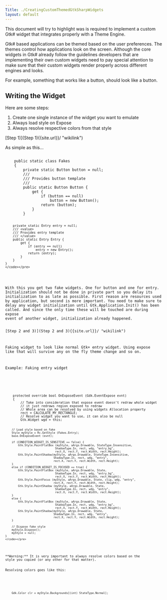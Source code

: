 ```yaml
---
Title: ./CreatingCustomThemedGtkSharpWidgets
layout: default
---
```


This document will try to highlight was is required to implement a
custom Gtk\# widget that integrates properly with a Theme Engine.

Gtk\# based applications can be themed based on the user preferences.
The themes control how applications look on the screen. Although the
core widgets in Gtk\# already follow the guidelines developers that are
implementing their own custom widgets need to pay special attention to
make sure that their custom widgets render properly across different
engines and looks.

For example, something that works like a button, should look like a
button.

Writing the Widget
------------------

Here are some steps:

1.  Create one single instance of the widget you want to emulate
2.  Always load style on Expose
3.  Always resolve respective colors from that style

[Step 1)](Step 1){{site.url}}/ "wikilink")

As simple as this...

<div class="csharp">
    <pre><code>
    public static class Fakes
    {
        private static Button button = null;
        /// <value>
        /// Provides button template
        /// </value>
        public static Button Button {
            get {
                if (button == null)
                    button = new Button();
                return (button);
            }
        }

        private static Entry entry = null;
        /// <value>
        /// Provides entry template
        /// </value>
        public static Entry Entry {
            get {
                if (entry == null)
                    entry = new Entry();
                return (entry);
            }
        }
    }
    </code></pre>

</div>
With this you get two fake widgets. One for button and one for entry.
Initialization should not be done in private part so you delay its
initialization to as late as possible. First reason are resources used
by application, but second is more important. You need to make sure to
delay any widget initialization until Gtk.Application.Init() has been
called. And since the only time these will be touched are during expose
event of another widget, initialization already happened.

[Step 2 and 3)](Step 2 and 3){{site.url}}/ "wikilink")

Faking widget to look like normal Gtk+ entry widget. Using expose like
that will survive any on the fly theme change and so on.

Example: Faking entry widget

<div class="csharp">
    <pre><code>
    protected override bool OnExposeEvent (Gdk.EventExpose evnt)
    {
        // Take into consideration that expose event doesn't redraw whole widget
        // it just redraws region exposed to redraw
        // Whole area can be resolved by using widgets Allocation property
        rect = CALCULATE_MY_RECTANGLE;
        // Resolve widget you want to use, it can also be null
        Gtk.Widget wgd = this;

        // Load style based on fake             
        Style myStyle = Rc.GetStyle (Fakes.Entry);
        base.OnExposeEvent (evnt);

        if (CONDITION_WIDGET_IS_SENSITIVE == false) {
            Gtk.Style.PaintFlatBox (myStyle, aArgs.Drawable, StateType.Insensitive, 
                                   ShadowType.In, rect, wdg, "entry_bg", 
                                   rect.X, rect.Y, rect.Width, rect.Height);
            Gtk.Style.PaintShadow(myStyle, aArgs.Drawable, StateType.Insensitive, 
                                  ShadowType.In, rect, wdg, "entry", 
                                  rect.X, rect.Y, rect.Width, rect.Height);
        }
        else if (CONDITION_WIDGET_IS_FOCUSED == true) {             
            Gtk.Style.PaintFlatBox (myStyle, aArgs.Drawable, State, 
                                   ShadowType.In, rect, wdg, "entry_bg", 
                                   rect.X, rect.Y, rect.Width, rect.Height);
            Gtk.Style.PaintFocus (myStyle, aArgs.Drawable, State, clip, wdg, "entry", 
                                  rect.X, rect.Y, rect.Width, rect.Height);
            Gtk.Style.PaintShadow (myStyle, aArgs.Drawable, State, 
                                   ShadowType.In, rect, wdg, "entry", 
                                   rect.X, rect.Y, rect.Width, rect.Height);
        }
        else {
            Gtk.Style.PaintFlatBox (myStyle, aArgs.Drawable, State, 
                                   ShadowType.In, rect, wdg, "entry_bg", 
                                   rect.X, rect.Y, rect.Width, rect.Height);
            Gtk.Style.PaintShadow(myStyle, aArgs.Drawable, State, 
                                  ShadowType.In, rect, wdg, "entry", 
                                  rect.X, rect.Y, rect.Width, rect.Height);
        }

        // Dispose fake style       
        myStyle.Dispose();
        myStyle = null;
    }
    </code></pre>

</div>
**Warning:** It is very important to always resolve colors based on the
style you copied (or any other for that matter).

Resolving colors goes like this:

<div class="csharp">
    <pre><code> 
    Gdk.Color clr = myStyle.Backgrounds[(int) StateType.Normal];
    </code></pre>

</div>
